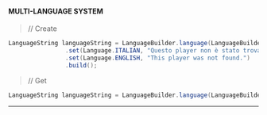 #### MULTI-LANGUAGE SYSTEM

> // Create
```java
LanguageString languageString = LanguageBuilder.language(LanguageBuilder.identifier(this, "no-player"))
                .set(Language.ITALIAN, "Questo player non è stato trovato.")
                .set(Language.ENGLISH, "This player was not found.")
                .build();
```

> // Get
```java
LanguageString languageString = LanguageBuilder.language(LanguageBuilder.identifier(this, "no-player"));
```

----
